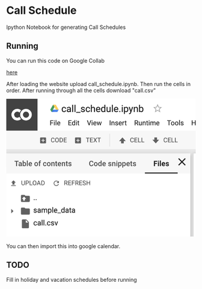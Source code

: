 # Call Schedule

Ipython Notebook for generating Call Schedules

## Running

You can run this code on Google Collab

[here](https://colab.research.google.com/)

After loading the website upload call_schedule.ipynb.
Then run the cells in order.
After running through all the cells download "call.csv"

![call.csv](/assets/call_download.png)

You can then import this into google calendar.


## TODO

Fill in holiday and vacation schedules before running
